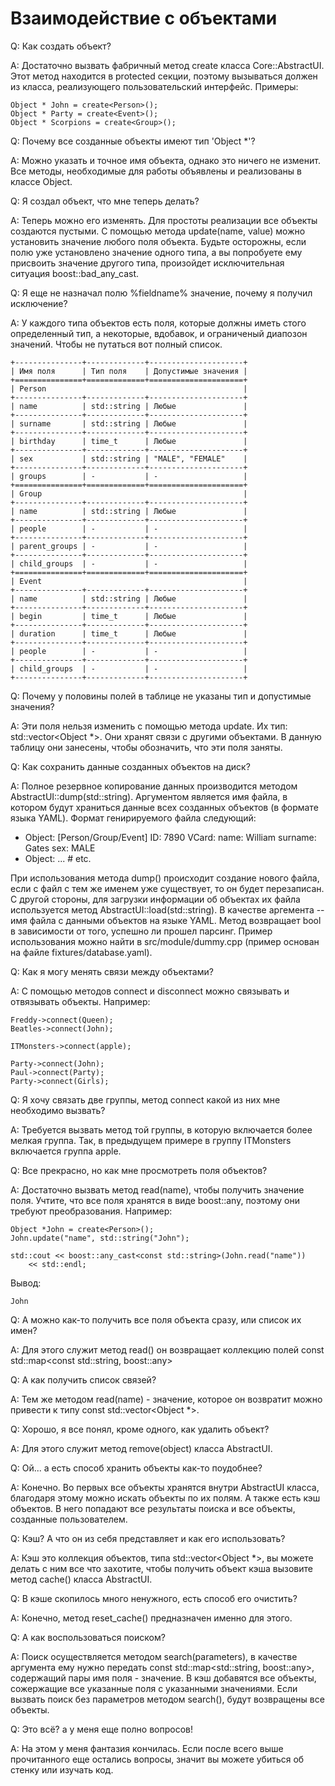
# Взаимодействие с объектами

Q: Как создать объект?

A: Достаточно вызвать фабричный метод create класса Core::AbstractUI. Этот
метод находится в protected секции, поэтому вызываться должен из класса,
реализующего пользовательский интерфейс. Примеры:

    Object * John = create<Person>();
    Object * Party = create<Event>();
    Object * Scorpions = create<Group>();


Q: Почему все созданные объекты имеют тип 'Object *'?

A: Можно указать и точное имя объекта, однако это ничего не изменит. Все
методы, необходимые для работы объявлены и реализованы в классе Object.


Q: Я создал объект, что мне теперь делать?

A: Теперь можно его изменять. Для простоты реализации все объекты создаются
пустыми. С помощью метода update(name, value) можно установить значение любого
поля объекта. Будьте осторожны, если полю уже установлено значение одного типа,
а вы попробуете ему присвоить значение другого типа, произойдет исключительная
ситуация boost::bad_any_cast.

Q: Я еще не назначал полю %fieldname% значение, почему я получил исключение?

A: У каждого типа объектов есть поля, которые должны иметь стого определенный
тип, а некоторые, вдобавок, и ограниченый диапозон значений. Чтобы не путаться
вот полный список.

    +---------------+-------------+---------------------+
    | Имя поля      | Тип поля    | Допустимые значения |
    +===============+=============+=====================+
    | Person                                            |
    +---------------+-------------+---------------------+
    | name          | std::string | Любые               |
    +---------------+-------------+---------------------+
    | surname       | std::string | Любые               |
    +---------------+-------------+---------------------+
    | birthday      | time_t      | Любые               |
    +---------------+-------------+---------------------+
    | sex           | std::string | "MALE", "FEMALE"    |
    +---------------+-------------+---------------------+
    | groups        | -           | -                   |
    +===============+=============+=====================+
    | Group                                             |
    +---------------+-------------+---------------------+
    | name          | std::string | Любые               |
    +---------------+-------------+---------------------+
    | people        | -           | -                   |
    +---------------+-------------+---------------------+
    | parent_groups | -           | -                   |
    +---------------+-------------+---------------------+
    | child_groups  | -           | -                   |
    +===============+=============+=====================+
    | Event                                             |
    +---------------+-------------+---------------------+
    | name          | std::string | Любые               |
    +---------------+-------------+---------------------+
    | begin         | time_t      | Любые               |
    +---------------+-------------+---------------------+
    | duration      | time_t      | Любые               |
    +---------------+-------------+---------------------+
    | people        | -           | -                   |
    +---------------+-------------+---------------------+
    | child_groups  | -           | -                   |
    +---------------+-------------+---------------------+


Q: Почему у половины полей в таблице не указаны тип и допустимые значения?

A: Эти поля нельзя изменить с помощью метода update. Их тип:
std::vector<Object *>. Они хранят связи с другими объектами. В данную таблицу
они занесены, чтобы обозначить, что эти поля заняты.

Q: Как сохранить данные созданных объектов на диск?

A: Полное резервное копирование данных производится методом AbstractUI::dump(std::string).
Аргументом является имя файла, в котором будут храниться данные всех созданных объектов
(в формате языка YAML). Формат генирируемого файла следующий:

   - Object: [Person/Group/Event]
     ID: 7890
     VCard:
       name: William
       surname: Gates
       sex: MALE
   - Object: ... # etc.

При использования метода dump() происходит создание нового файла, если с файл с тем же
именем уже существует, то он будет перезаписан.
    С другой стороны, для загрузки информации об объектах их файла используется
метод AbstractUI::load(std::string). В качестве аргемента -- имя файла с
данными объектов на языке YAML. Метод возвращает bool в зависимости от того,
успешно ли прошел парсинг.
    Пример использования можно найти в src/module/dummy.cpp (пример основан на файле
fixtures/database.yaml).

Q: Как я могу менять связи между объектами?

A: С помощью методов connect и disconnect можно связывать и отвязывать
объекты. Например:

    Freddy->connect(Queen);
    Beatles->connect(John);

    ITMonsters->connect(apple);

    Party->connect(John);
    Paul->connect(Party);
    Party->connect(Girls);


Q: Я хочу связать две группы, метод connect какой из них мне необходимо
вызвать?

A: Требуется вызвать метод той группы, в которую включается более мелкая
группа. Так, в предыдущем примере в группу ITMonsters включается группа apple.


Q: Все прекрасно, но как мне просмотреть поля объектов?

A: Достаточно вызвать метод read(name), чтобы получить значение поля. Учтите,
что все поля хранятся в виде boost::any, поэтому они требуют
преобразования.  Например:

    Object *John = create<Person>();
    John.update("name", std::string("John");

    std::cout << boost::any_cast<const std::string>(John.read("name"))
        << std::endl;

Вывод:
    
    John


Q: А можно как-то получить все поля объекта сразу, или список их имен?

A: Для этого служит метод read() он возвращает коллекцию полей
const std::map<const std::string, boost::any>


Q: А как получить список связей?

A: Тем же методом read(name) - значение, которое он возвратит можно привести к
типу const std::vector<Object *>.


Q: Хорошо, я все понял, кроме одного, как удалить объект?

A: Для этого служит метод remove(object) класса AbstractUI.


Q: Ой... а есть способ хранить объекты как-то поудобнее?

A: Конечно. Во первых все объекты хранятся внутри AbstractUI класса, благодаря
этому можно искать объекты по их полям. А также есть кэш объектов. В него
попадают все результаты поиска и все объекты, созданные пользователем.


Q: Кэш? А что он из себя представляет и как его использовать?

A: Кэш это коллекция объектов, типа std::vector<Object *>, вы можете делать с
ним все что захотите, чтобы получить объект кэша вызовите метод cache() класса
AbstractUI.


Q: В кэше скопилось много ненужного, есть способ его очистить?

A: Конечно, метод reset_cache() предназначен именно для этого.


Q: А как воспользоваться поиском?

A: Поиск осуществляется методом search(parameters), в качестве аргумента ему
нужно передать const std::map<std::string, boost::any>, содержащий пары имя
поля - значение. В кэш добавятся все объекты, сожержащие все указанные поля с
указанными значениями. Если вызвать поиск без параметров методом search(),
будут возвращены все объекты.


Q: Это всё? а у меня еще полно вопросов!

A: На этом у меня фантазия кончилась. Если после всего выше прочитанного еще
остались вопросы, значит вы можете убиться об стенку или изучать код.

